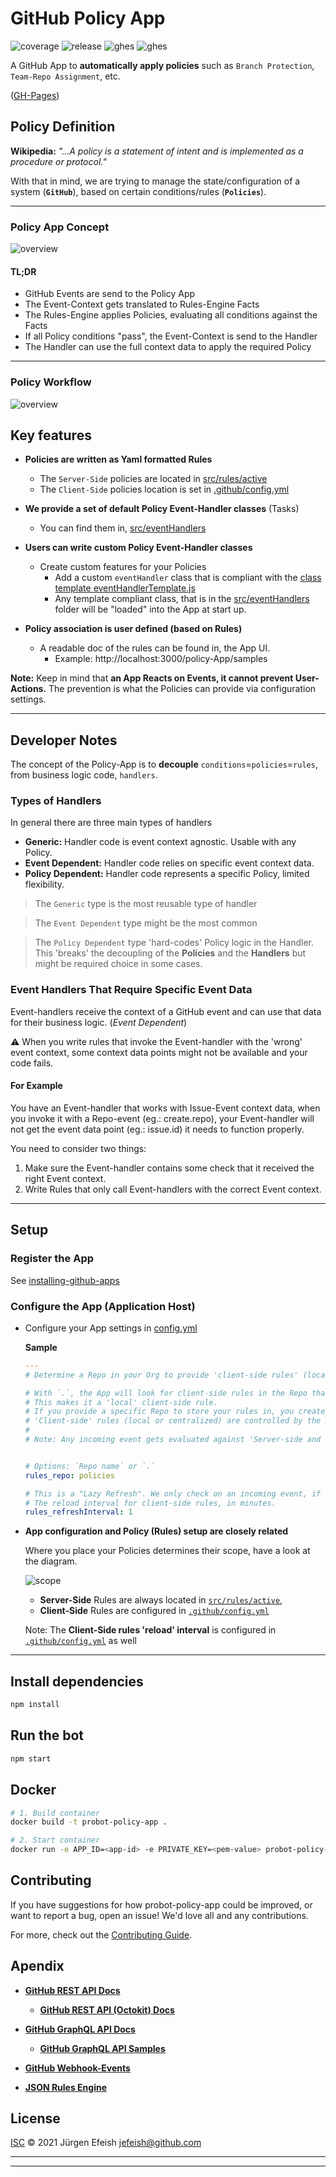 # GitHub Policy App

![coverage](https://img.shields.io/badge/coverage-4.5%25-red)
![release](https://img.shields.io/badge/release-1.2-blue)
![ghes](https://img.shields.io/badge/GHES_compliant-v3.5-darkgreen)
![ghes](https://img.shields.io/badge/GITHUB_compliant-true-orange)

A GitHub App to **automatically apply policies** such as `Branch Protection`, `Team-Repo Assignment`, etc. 

([GH-Pages](https://jefeish.github.io/policy-app/))

## Policy Definition

**Wikipedia:**
*"...A policy is a statement of intent and is implemented as a procedure or protocol."*

With that in mind, we are trying to manage the state/configuration of a system (**`GitHub`**), based on certain conditions/rules (**`Policies`**).

---

### Policy App Concept

![overview](./docs/images/Rules-Concept-2.png)

#### TL;DR

- GitHub Events are send to the Policy App
- The Event-Context gets translated to Rules-Engine Facts
- The Rules-Engine applies Policies, evaluating all conditions against the Facts
- If all Policy conditions "pass", the Event-Context is send to the Handler
- The Handler can use the full context data to apply the required Policy

---

### Policy Workflow

![overview](./docs/images/RulesConcept-3.png)

## Key features

- **Policies are written as Yaml formatted Rules**
  - The `Server-Side` policies are located in [src/rules/active](src/rules/active)
  - The `Client-Side` policies location is set in [.github/config.yml](.github/config.yml)

- **We provide a set of default Policy Event-Handler classes** (Tasks)
  - You can find them in, [src/eventHandlers](src/eventHandlers)

- **Users can write custom Policy Event-Handler classes**
  - Create custom features for your Policies
    - Add a custom `eventHandler` class that is compliant with the [class template eventHandlerTemplate.js](src/eventHandlers/eventHandlerTemplate.js)
    - Any template compliant class, that is in the [src/eventHandlers](src/eventHandlers) folder will be "loaded" into the App at start up.

- **Policy association is user defined (based on Rules)**
  - A readable doc of the rules can be found in, the App UI.
    - Example: http://localhost:3000/policy-App/samples

**Note:** Keep in mind that **an App Reacts on Events, it cannot prevent User-Actions.** The prevention is what the Policies can provide via configuration settings.

---

## Developer Notes

The concept of the Policy-App is to **decouple** `conditions`=`policies`=`rules`, from business logic code, `handlers`.

### Types of Handlers

In general there are three main types of handlers

- **Generic:** Handler code is event context agnostic. Usable with any Policy.
- **Event Dependent:** Handler code relies on specific event context data.
- **Policy Dependent:** Handler code represents a specific Policy, limited flexibility.

> The `Generic` type is the most reusable type of handler

> The `Event Dependent` type might be the most common

> The `Policy Dependent` type 'hard-codes' Policy logic in the Handler. This 'breaks' the decoupling of the **Policies** and the **Handlers** but might be required choice in some cases.

### Event Handlers That Require Specific Event Data

Event-handlers receive the context of a GitHub event and can use that data for their business logic. (*Event Dependent*)

:warning: When you write rules that invoke the Event-handler with the 'wrong' event context, some context data points might not be available and your code fails.

#### For Example

You have an Event-handler that works with Issue-Event context data, when you invoke it with a Repo-event (eg.: create.repo), your Event-handler will not get the event data point (eg.: issue.id) it needs to function properly.

You need to consider two things:

1. Make sure the Event-handler contains some check that it received the right Event context.
2. Write Rules that only call Event-handlers with the correct Event context.

---

## Setup

### Register the App

See [installing-github-apps](https://docs.github.com/en/developers/apps/managing-github-apps/installing-github-apps)

### Configure the App (Application Host)

- Configure your App settings in [config.yml](https://github.com/github/probot-policy-app/blob/main/.github/config.yml)

  **Sample**

  ```yaml
  ---
  # Determine a Repo in your Org to provide 'client-side rules' (located under `.github/rules/`)

  # With `.`, the App will look for client-side rules in the Repo that triggered the event.
  # This makes it a 'local' client-side rule. 
  # If you provide a specific Repo to store your rules in, you create a 'centralized' client-side rule.
  # 'Client-side' rules (local or centralized) are controlled by the Repo owner.
  #  
  # Note: Any incoming event gets evaluated against 'Server-side and 'Client-side' rules!


  # Options: `Repo name` or `.` 
  rules_repo: policies

  # This is a "Lazy Refresh". We only check on an incoming event, if the interval expired.
  # The reload interval for client-side rules, in minutes.
  rules_refreshInterval: 1
  ```

 - **App configuration and Policy (Rules) setup are closely related**

    Where you place your Policies determines their scope, have a look at the diagram.

    ![scope](./docs/images/rules-scope.png)

    - **Server-Side** Rules are always located in [`src/rules/active`](src/rules/active),  
    - **Client-Side** Rules are configured in [`.github/config.yml`](.github/config.yml) 

    Note: The **Client-Side rules 'reload' interval** is configured in [`.github/config.yml`](.github/config.yml) as well

---

## Install dependencies

```bash
npm install
```

## Run the bot

```bash
npm start
```

## Docker

```sh
# 1. Build container
docker build -t probot-policy-app .

# 2. Start container
docker run -e APP_ID=<app-id> -e PRIVATE_KEY=<pem-value> probot-policy-app
```

## Contributing

If you have suggestions for how probot-policy-app could be improved, or want to report a bug, open an issue! We'd love all and any contributions.

For more, check out the [Contributing Guide](CONTRIBUTING.md).

## Apendix

- [**GitHub REST API Docs**](https://docs.github.com/en/rest)

  - [**GitHub REST API (Octokit) Docs**](https://octokit.github.io/rest.js/v18)

- [**GitHub GraphQL API Docs**](https://docs.github.com/en/graphql)

  - [**GitHub GraphQL API Samples**](https://github.com/octokit/graphql.js)

- [**GitHub Webhook-Events**](https://docs.github.com/en/developers/webhooks-and-events/webhooks/webhook-events-and-payloads)

- [**JSON Rules Engine**](https://github.com/CacheControl/json-rules-engine)

## License

[ISC](LICENSE) © 2021 Jürgen Efeish <jefeish@github.com>

---
---
